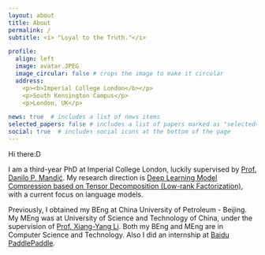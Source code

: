 ```yaml
---
layout: about
title: About
permalink: /
subtitle: <i> "Loyal to the Truth."</i>

profile:
  align: left
  image: avatar.JPEG
  image_circular: false # crops the image to make it circular
  address: 
    <p><b>Imperial College London</b></p>
    <p>South Kensington Campus</p>
    <p>London, UK</p>

news: true  # includes a list of news items
selected_papers: false # includes a list of papers marked as "selected={true}"
social: true  # includes social icons at the bottom of the page
---
```

Hi there:D

I am a third-year PhD at Imperial College London, luckily supervised by [Prof. Danilo P. Mandić](https://www.commsp.ee.ic.ac.uk/~mandic/index.htm). My research direction is <u>Deep Learning Model Compression based on Tensor Decomposition (Low-rank Factorization)</u>, with a current focus on language models.

Previously, I obtained my BEng at China University of Petroleum - Beijing. My MEng was at University of Science and Technology of China, under the supervision of [Prof. Xiang-Yang Li](https://scholar.google.com/citations?user=JURtNb0AAAAJ&hl=en). Both my BEng and MEng are in Computer Science and Technology. Also I did an internship at [Baidu PaddlePaddle](https://github.com/PaddlePaddle).

<!-- Write your biography here. Tell the world about yourself. Link to your favorite [subreddit](http://reddit.com). You can put a picture in, too. The code is already in, just name your picture `prof_pic.jpg` and put it in the `img/` folder.

Put your address / P.O. box / other info right below your picture. You can also disable any these elements by editing `profile` property of the YAML header of your `_pages/about.md`. Edit `_bibliography/papers.bib` and Jekyll will render your [publications page](/al-folio/publications/) automatically.

Link to your social media connections, too. This theme is set up to use [Font Awesome icons](http://fortawesome.github.io/Font-Awesome/) and [Academicons](https://jpswalsh.github.io/academicons/), like the ones below. Add your Facebook, Twitter, LinkedIn, Google Scholar, or just disable all of them. -->
